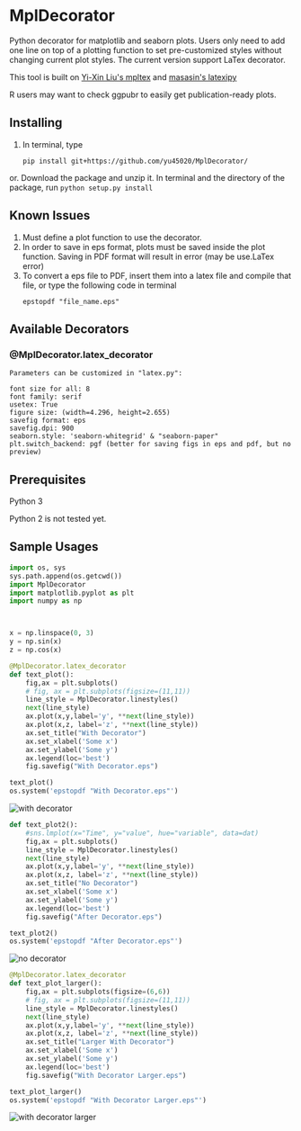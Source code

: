 # MplDecorator

Python decorator for matplotlib and seaborn plots. Users only need to add one line on top of a plotting function to set pre-customized styles without changing current plot styles. The current version support LaTex decorator.

This tool is built on
[Yi-Xin Liu's mpltex](https://github.com/liuyxpp/mpltex) and 
[masasin's latexipy](https://github.com/masasin/latexipy)

R users may want to check ggpubr to easily get publication-ready plots.


## Installing

1. In terminal, type 
    ```
    pip install git+https://github.com/yu45020/MplDecorator/
    ```
or. Download the package and unzip it. In terminal and the directory of the package, run 
    ```
    python setup.py install
    ```

## Known Issues
1. Must define a plot function to use the decorator.
2. In order to save in eps format, plots must be saved inside the plot function. Saving in PDF format will result in error (may be use.LaTex error)
3. To convert a eps file to PDF, insert them into a latex file and compile that file, or type the following code in terminal
    ```
    epstopdf "file_name.eps"
    ```


## Available Decorators

### @MplDecorator.latex_decorator
```
Parameters can be customized in "latex.py": 

font size for all: 8
font family: serif
usetex: True
figure size: (width=4.296, height=2.655)
savefig format: eps
savefig.dpi: 900 
seaborn.style: 'seaborn-whitegrid' & "seaborn-paper"
plt.switch_backend: pgf (better for saving figs in eps and pdf, but no preview)
```

## Prerequisites
Python 3

Python 2 is not tested yet.


## Sample Usages

``` python 
import os, sys
sys.path.append(os.getcwd())
import MplDecorator
import matplotlib.pyplot as plt
import numpy as np



x = np.linspace(0, 3)
y = np.sin(x)
z = np.cos(x)

@MplDecorator.latex_decorator
def text_plot():
    fig,ax = plt.subplots()
    # fig, ax = plt.subplots(figsize=(11,11))
    line_style = MplDecorator.linestyles()
    next(line_style)
    ax.plot(x,y,label='y', **next(line_style))
    ax.plot(x,z, label='z', **next(line_style))
    ax.set_title("With Decorator")
    ax.set_xlabel('Some x')
    ax.set_ylabel('Some y')
    ax.legend(loc='best')
    fig.savefig("With Decorator.eps")

text_plot()
os.system('epstopdf "With Decorator.eps"')
```

![with decorator](https://user-images.githubusercontent.com/28139045/33397655-29ba6880-d501-11e7-9068-ad3b96f1981d.png)

```python
def text_plot2():
    #sns.lmplot(x="Time", y="value", hue="variable", data=dat)
    fig,ax = plt.subplots()
    line_style = MplDecorator.linestyles()
    next(line_style)
    ax.plot(x,y,label='y', **next(line_style))
    ax.plot(x,z, label='z', **next(line_style))
    ax.set_title("No Decorator")
    ax.set_xlabel('Some x')
    ax.set_ylabel('Some y')
    ax.legend(loc='best')
    fig.savefig("After Decorator.eps")

text_plot2()
os.system('epstopdf "After Decorator.eps"')
```
![no decorator](https://user-images.githubusercontent.com/28139045/33397652-29557146-d501-11e7-9967-7fefa71fd639.png)

```python
@MplDecorator.latex_decorator
def text_plot_larger():
    fig,ax = plt.subplots(figsize=(6,6))
    # fig, ax = plt.subplots(figsize=(11,11))
    line_style = MplDecorator.linestyles()
    next(line_style)
    ax.plot(x,y,label='y', **next(line_style))
    ax.plot(x,z, label='z', **next(line_style))
    ax.set_title("Larger With Decorator")
    ax.set_xlabel('Some x')
    ax.set_ylabel('Some y')
    ax.legend(loc='best')
    fig.savefig("With Decorator Larger.eps")

text_plot_larger()
os.system('epstopdf "With Decorator Larger.eps"')
```
![with decorator larger](https://user-images.githubusercontent.com/28139045/33397653-299bd9f6-d501-11e7-8151-af068484866f.png)
